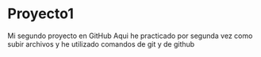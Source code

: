 # Proyecto1
Mi segundo proyecto en GitHub
Aqui he practicado por segunda vez como subir archivos y he utilizado comandos de git y de github
